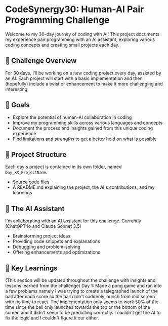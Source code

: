 # CodeSynergy30: Human-AI Pair Programming Challenge

Welcome to my 30-day journey of coding with AI! This project documents my experience pair programming with an AI assistant, exploring various coding concepts and creating small projects each day.

## 🚀 Challenge Overview

For 30 days, I'll be working on a new coding project every day, assisted by an AI. Each project will start with a basic implementation and then (hopefully) include a twist or enhancement to make it more challenging and interesting.

## 🎯 Goals

- Explore the potential of human-AI collaboration in coding
- Improve my programming skills across various languages and concepts
- Document the process and insights gained from this unique coding experience
- Find limitations and strengths to get a better hold on what is possible

## 📂 Project Structure

Each day's project is contained in its own folder, named `Day_XX_ProjectName`. 

- Source code files
- A README.md explaining the project, the AI's contributions, and my learnings

## 🤖 The AI Assistant

I'm collaborating with an AI assistant for this challenge. Currently (ChatGPT4o and Claude Sonnet 3.5)

- Brainstorming project ideas
- Providing code snippets and explanations
- Debugging and problem-solving
- Offering enhancements and optimizations

## 🌟 Key Learnings

(This section will be updated throughout the challenge with insights and lessons learned from the challenge)
Day 1: Made a pong game and ran into a few problems namely I was trying to create a telegraphed launch of the ball after each score so the ball didn't suddenly launch from mid screen with no time to react. The implementation only seems to work 50% of the time since the ball only launches towards the top or the bottom of the screen and it didn't seem to be predicting correctly. I couldn't get the AI to fix the logic and I couldn't figure it our either.
